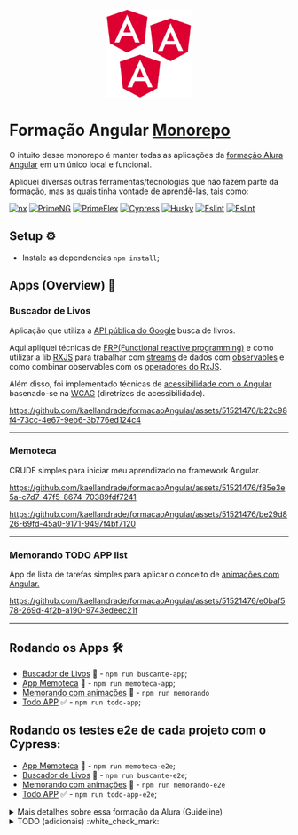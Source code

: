 <p align="center">
  <img width='30%' src=".github/angular.svg" alt="Angular">
</p>

# Formação Angular [Monorepo](https://nx.dev/getting-started/tutorials/angular-monorepo-tutorial)

O intuito desse monorepo é manter todas as aplicações da [formação Alura Angular](https://cursos.alura.com.br/formacao-angular-14) em um único local e funcional.

Apliquei diversas outras ferramentas/tecnologias que não fazem parte da formação, mas as quais tinha vontade de aprendê-las, tais como:

[![nx](https://img.shields.io/badge/Nx-blue?style=for-the-badge&logo=nx&logoColor=white)](https://nx.dev/getting-started/tutorials/angular-monorepo-tutorial)
[![PrimeNG](https://img.shields.io/badge/-PrimeNG-3B82F6?style=for-the-badge&logo=angular&logoColor=white)](https://primeng.org/)
[![PrimeFlex](https://img.shields.io/badge/-PrimeFlex-white?style=for-the-badge&logo=angular&logoColor=00DA99)](https://primeflex.org/)
[![Cypress](https://img.shields.io/badge/-Cypress-black?style=for-the-badge&logo=cypress&logoColor=00DA99)](https://www.cypress.io/)
[![Husky](https://img.shields.io/badge/-HookHusky-white?style=for-the-badge&logo=git&logoColor=00DA99)](https://typicode.github.io/husky/)
[![Eslint](https://img.shields.io/badge/-HookHusky-blue?style=for-the-badge&logo=git&logoColor=white)](https://eslint.org/)
[![Eslint](https://img.shields.io/badge/-jestJS-white?style=for-the-badge&logo=jest&logoColor=red)](https://jestjs.io/pt-BR/)

## Setup :gear:

- Instale as dependencias `npm install`;

## Apps (Overview) :movie_camera:

### Buscador de Livos

Aplicação que utiliza a [API pública do Google](https://developers.google.com/books) busca de livros.

Aqui apliquei técnicas de [FRP(Functional reactive programming)](https://en.wikipedia.org/wiki/Functional_reactive_programming) e como utilizar a lib [RXJS](https://rxjs.dev/) para trabalhar com [streams](https://en.wikipedia.org/wiki/Data_stream) de dados com [observables](https://rxjs.dev/guide/observable) e como combinar observables com os [operadores do RxJS](https://rxjs.dev/api/operators).

Além disso, foi implementado técnicas de [acessibilidade com o Angular](https://angular.dev/best-practices/a11y) basenado-se na [WCAG](https://www.w3.org/TR/WCAG21/) (diretrizes de acessibilidade).

https://github.com/kaellandrade/formacaoAngular/assets/51521476/b22c98f4-73cc-4e67-9eb6-3b776ed124c4

---

### Memoteca

CRUDE simples para iniciar meu aprendizado no framework Angular.

https://github.com/kaellandrade/formacaoAngular/assets/51521476/f85e3e5a-c7d7-47f5-8674-70389fdf7241

https://github.com/kaellandrade/formacaoAngular/assets/51521476/be29d826-69fd-45a0-9171-9497f4bf7120

---

### Memorando TODO APP list

App de lista de tarefas simples para aplicar o conceito de [animações com Angular.](https://angular.dev/guide/animations)

https://github.com/kaellandrade/formacaoAngular/assets/51521476/e0baf578-269d-4f2b-a190-9743edeec21f



---

## Rodando os Apps :hammer_and_wrench:

- [Buscador de Livos](#buscador-de-livos) :book: - `npm run buscante-app`;
- [App Memoteca](#memoteca) :iphone: - `npm run memoteca-app`;
- [Memorando com animações](#memorando-app) :movie_camera: - `npm run memorando`
- [Todo APP](#todo-app) :white_check_mark: - `npm run todo-app`;

## Rodando os testes e2e de cada projeto com o Cypress:

- [App Memoteca](#memoteca) :iphone: - `npm run memoteca-e2e`;
- [Buscador de Livos](#buscador-de-livos) :book: - `npm run buscante-e2e`;
- [Memorando com animações](#memorando-app) :movie_camera: - `npm run memorando-e2e`
- [Todo APP](#todo-app) :white_check_mark: - `npm run todo-app-e2e`;

<details>
<summary>Mais detalhes sobre essa formação da Alura (Guideline)</summary>

1. Explore as bases do Angular

   Mergulhando no universo do Angular, começando pela criação de aplicações usando a poderosa ferramenta Angular CLI.
   Aprendendo sobre estrutura de componentes e explorando os conceitos fundamentais, tais como templates, diretivas, services e injeção de dependências.
   Aprendendo como fazer a configuração de rotas da aplicação e aproveitando o poder do HTTPClient do Angular para executar operações CRUD no seu back-end.
   Além disso, vi construção de formulários e a aplicação de validações, utilizando as duas abordagens do angular - data driven (formulários reativos) e template driven - proporcionando uma base sólida para sua evolução.

   1. [Angular 14: aplique os conceitos e desenvolva seu primeiro CRU](https://cursos.alura.com.br/course/angular-explorando-framework)D
      1. Router;
      2. ActivatedRoute;
      3. Services com HttpClient;
      4. Injeção de dependências de props;
      5. E algumas diretivas básicas do Angular.
   2. Angular 14: evoluindo a aplicação (Projeto Biblioteca memórias)
      1. Formulários reativos com ReactiveFormsModule, FormGroup;
   3. Formulários orientados a templates (Alura books)

2. Gerencie o ciclo de vida de componentes e fluxo de dados reativos com a biblioteca RxJS

   Aperfeiçoe sua habilidade em controlar o comportamento dos componentes em várias fases de sua existência, desde a inicialização até a destruição, entendendo hooks do ciclo de vida como ngOnInit, ngOnChanges e ngOnDestroy.

   Aprofunde-se na utilização da biblioteca RxJS para programação reativa no Angular. Este passo detalha a criação de observables, a aplicação estratégica de operadores de transformação e combinação e a implementação de fluxos de dados assíncronos, proporcionando uma gestão eficiente de dados reativos em suas aplicações.

   1. [Angular: Ciclo de vida (TODO App)](https://cursos.alura.com.br/course/angular-ciclo-vida)
   2. [Programação Reativa](https://www.youtube.com/watch?v=ifA-57jTk7Y)
   3. [RxJS e Angular: programando de forma reativa](https://cursos.alura.com.br/course/rxjs-angular-programando-forma-reativa)

3. Melhore a experiência do usuário com animações e interações atrativas no Angular
   Aqui, você mergulhará no mundo das animações e interações envolventes para aprimorar significativamente a experiência de uso em aplicações Angular. Este passo não só ensinará técnicas de animação, mas também fornecerá insights sobre como gerenciar efetivamente o estado dos componentes para otimizar o desempenho e garantir a estabilidade da sua aplicação.

   1. [A importância do motion design na experiência do usuário - Artigo](https://www.alura.com.br/artigos/importancia-motion-design-experiencia-usuario)
   2. Angular: torne sua aplicação interativa e personalizada com animações
   3. [Como o Motion Design pode contribuir para a UX/UI](https://www.alura.com.br/artigos/como-motion-design-pode-contribuir-uxui)
   4. [Angular: aprimore suas técnicas de animação e crie interfaces ainda mais atraentes](https://cursos.alura.com.br/course/angular-tecnicas-animacao-interfaces-atraentes)

4. Acessibilidade no Angular: aprimorando formulários, modais e rotas
   Neste último passo você aprenderá como melhorar a acessibilidade de uma aplicação utilizando o framework Angular. Serão abordadas melhorias na acessibilidade em aspectos como a navegação entre as rotas da aplicação, formulários, gerenciamento de foco e fornecimento de feedback auditivo às interações dos usuários. O curso propõe desafios para que você aplique os conhecimentos adquiridos.

   1. [Fronteiras do Front-end | EP 08: Tour sobre Acessibilidade na web](https://cursos.alura.com.br/extra/alura-mais/fronteiras-do-front-end-ep-08-tour-sobre-acessibilidade-na-web-c124)
   2. [Acessibilidade web – Hipsters #21](https://www.hipsters.tech/acessibilidade-web-hipsters-21/)
   3. [Acessibilidade no Angular: aprimorando formulários, modais e rotas](https://cursos.alura.com.br/course/acessibilidade-angular-formularios-modais-rotas)

</details>

<details>
<summary>TODO (adicionais) :white_check_mark:</summary>

## Configurar

- [x] Configurar um [Monorepo NX](https://nx.dev/concepts/more-concepts/why-monorepos) para esses projetos (configurar projetos);
  - [x] Buscante;
  - [x] Memoteca;
  - [x] Todo app;
  - [x] Forms-reativos;
- [x] Configurar estilos do PrimeNg para todos os APPS;
- [x] Configurar [Cypress](https://www.cypress.io/);
- [x] Configurar git hook husky [Husky](https://github.com/typicode/husky);
- [ ] Configurar JEST e testes unitários (alguns).

## Desafios opcionais

- [ ] Animar outros projetos
</details>
